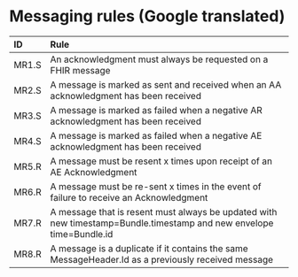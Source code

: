 # Messaging rules (Google translated)

| ID | Rule |
|:------| :-----|
| MR1.S | An acknowledgment must always be requested on a FHIR message |
| MR2.S | A message is marked as sent and received when an AA acknowledgment has been received |
| MR3.S | A message is marked as failed when a negative AR acknowledgment has been received |
| MR4.S | A message is marked as failed when a negative AE acknowledgment has been received |
| MR5.R | A message must be resent x times upon receipt of an AE Acknowledgment |
| MR6.R | A message must be re-sent x times in the event of failure to receive an Acknowledgment |
| MR7.R | A message that is resent must always be updated with new timestamp=Bundle.timestamp and new envelope time=Bundle.id |
| MR8.R | A message is a duplicate if it contains the same MessageHeader.Id as a previously received message |
